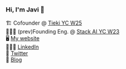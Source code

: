### Hi, I'm Javi 👋

🏗️ Cofounder @ [Tieki YC W25](https://tiekiapp.com/en)<br>
👨🏼‍💻 (prev)Founding Eng. @ [Stack AI YC W23](https://www.stack-ai.com/)<br>
🖥️ [My website](https://www.javisf.com) <br>
👨🏼‍💼 [LinkedIn](https://www.linkedin.com/in/sanchezfdezjavier/) <br>
💬 [Twitter](https://x.com/jvrsanch) <br>
📝 [Blog](https://www.javisf.com) <br>

